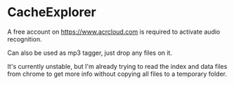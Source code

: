 # CacheExplorer

A free account on https://www.acrcloud.com is required to activate audio recognition.

Can also be used as mp3 tagger, just drop any files on it.

It's currently unstable, but I'm already trying to read the index and data files from chrome to get more info without copying all files to a temporary folder.
